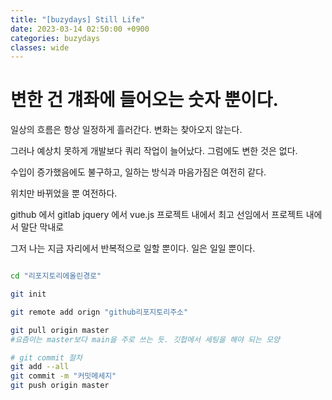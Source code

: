 ```yaml
---
title: "[buzydays] Still Life"
date: 2023-03-14 02:50:00 +0900
categories: buzydays
classes: wide
---
```

# 변한 건 걔좌에 들어오는 숫자 뿐이다.

일상의 흐름은 항상 일정하게 흘러간다.
변화는 찾아오지 않는다.

그러나 예상치 못하게 개발보다 쿼리 작업이 늘어났다.
그럼에도 변한 것은 없다.

수입이 증가했음에도 불구하고,
일하는 방식과 마음가짐은 여전히 같다.

위치만 바뀌었을 뿐 여전하다.

github 에서 gitlab
jquery 에서 vue.js
프로젝트 내에서 최고 선임에서
프로젝트 내에서 말단 막내로

그저 나는 지금 자리에서 반복적으로 일할 뿐이다.
일은 일일 뿐이다.

```bash

cd "리포지토리에올린경로"

git init

git remote add orign "github리포지토리주소"

git pull origin master
#요즘이는 master보다 main을 주로 쓰는 듯. 깃헙에서 세팅을 해야 되는 모양

# git commit 절차
git add --all
git commit -m "커밋메세지"
git push origin master

```